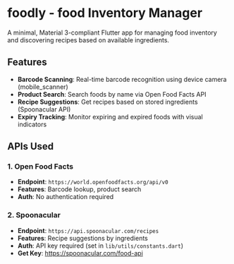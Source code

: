 # foodly - food Inventory Manager

A minimal, Material 3-compliant Flutter app for managing food inventory and discovering recipes based on available ingredients.

## Features

-  **Barcode Scanning**: Real-time barcode recognition using device camera (mobile_scanner)
-  **Product Search**: Search foods by name via Open Food Facts API
-  **Recipe Suggestions**: Get recipes based on stored ingredients (Spoonacular API)
-  **Expiry Tracking**: Monitor expiring and expired foods with visual indicators

## APIs Used

### 1. Open Food Facts
- **Endpoint**: `https://world.openfoodfacts.org/api/v0`
- **Features**: Barcode lookup, product search
- **Auth**: No authentication required

### 2. Spoonacular
- **Endpoint**: `https://api.spoonacular.com/recipes`
- **Features**: Recipe suggestions by ingredients
- **Auth**: API key required (set in `lib/utils/constants.dart`)
- **Get Key**: https://spoonacular.com/food-api
